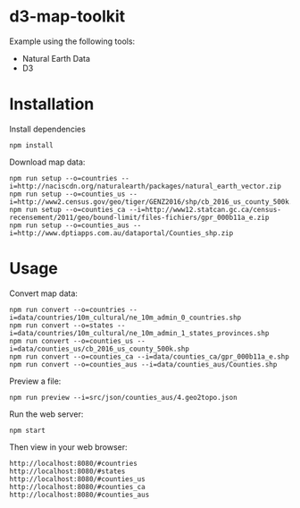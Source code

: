 # d3-map-toolkit

Example using the following tools:
* Natural Earth Data
* D3


# Installation

Install dependencies

    npm install

Download map data:

    npm run setup --o=countries --i=http://naciscdn.org/naturalearth/packages/natural_earth_vector.zip
    npm run setup --o=counties_us --i=http://www2.census.gov/geo/tiger/GENZ2016/shp/cb_2016_us_county_500k.zip
    npm run setup --o=counties_ca --i=http://www12.statcan.gc.ca/census-recensement/2011/geo/bound-limit/files-fichiers/gpr_000b11a_e.zip
    npm run setup --o=counties_aus --i=http://www.dptiapps.com.au/dataportal/Counties_shp.zip


# Usage

Convert map data:

    npm run convert --o=countries --i=data/countries/10m_cultural/ne_10m_admin_0_countries.shp
    npm run convert --o=states --i=data/countries/10m_cultural/ne_10m_admin_1_states_provinces.shp
    npm run convert --o=counties_us --i=data/counties_us/cb_2016_us_county_500k.shp
    npm run convert --o=counties_ca --i=data/counties_ca/gpr_000b11a_e.shp
    npm run convert --o=counties_aus --i=data/counties_aus/Counties.shp

Preview a file:

    npm run preview --i=src/json/counties_aus/4.geo2topo.json

Run the web server:

    npm start

Then view in your web browser:

    http://localhost:8080/#countries
    http://localhost:8080/#states
    http://localhost:8080/#counties_us
    http://localhost:8080/#counties_ca
    http://localhost:8080/#counties_aus
